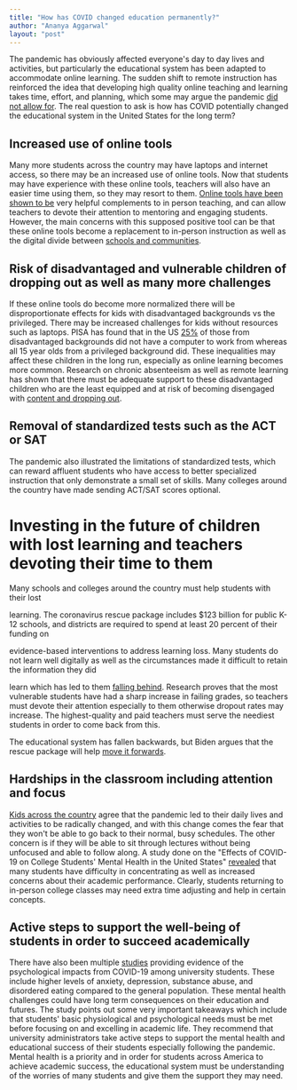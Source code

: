 ```yaml
---
title: "How has COVID changed education permanently?"
author: "Ananya Aggarwal"
layout: "post"
---
```


The pandemic has obviously affected everyone's day to day lives and activities, but particularly the educational system has been adapted to accommodate online learning. The sudden shift to remote instruction has reinforced the idea that developing high quality online teaching and learning takes time, effort, and planning, which some may argue the pandemic [did not allow for](https://www.educationnext.org/covid-19-boost-online-learning-may-backfire/). The real question to ask is how has COVID potentially changed the educational system in the United States for the long term?
<!-- more -->

## Increased use of online tools

Many more students across the country may have laptops and internet
access, so there may be an increased use of online tools. Now that
students may have experience with these online tools, teachers will also
have an easier time using them, so they may resort to them. [Online
tools have been shown to
be](https://www.nytimes.com/2020/04/09/business/online-learning-virus.html)
very helpful complements to in person teaching, and can allow teachers
to devote their attention to mentoring and engaging students. However,
the main concerns with this supposed positive tool can be that these
online tools become a replacement to in-person instruction as well as
the digital divide between [schools and communities](https://www.brookings.edu/blog/techtank/2020/03/17/what-the-coronavirus-reveals-about-the-digital-divide-between-schools-and-communities/).

## Risk of disadvantaged and vulnerable children of dropping out as well as many more challenges

If these online tools do become more normalized there will be
disproportionate effects for kids with disadvantaged backgrounds vs the
privileged. There may be increased challenges for kids without resources
such as laptops. PISA has found that in the US
[25%](http://www.oecd.org/pisa) of those from
disadvantaged backgrounds did not have a computer to work from whereas
all 15 year olds from a privileged background did. These inequalities
may affect these children in the long run, especially as online learning
becomes more common. Research on chronic absenteeism as well as remote
learning has shown that there must be adequate support to these
disadvantaged children who are the least equipped and at risk of
becoming disengaged with [content and dropping out](https://www.epi.org/publication/the-consequences-of-the-covid-19-pandemic-for-education-performance-and-equity-in-the-united-states-what-can-we-learn-from-pre-pandemic-research-to-inform-relief-recovery-and-rebuilding/).

## Removal of standardized tests such as the ACT or SAT

The pandemic also illustrated the limitations of standardized tests,
which can reward affluent students who have access to better specialized
instruction that only demonstrate a small set of skills. Many colleges
around the country have made sending ACT/SAT scores optional.

Investing in the future of children with lost learning and teachers devoting their time to them
===============================================================================================

Many schools and colleges around the country must help students with
their lost

learning. The coronavirus rescue package includes \$123 billion for
public K-12 schools, and districts are required to spend at least 20
percent of their funding on

evidence-based interventions to address learning loss. Many students do
not learn well digitally as well as the circumstances made it difficult
to retain the information they did

learn which has led to them [falling behind](https://www.washingtonpost.com/education/students-falling-behind/2020/12/06/88d7157a-3665-11eb-8d38-6aea1adb3839_story.html).
Research proves that the most vulnerable students have had a sharp
increase in failing grades, so teachers must devote their attention
especially to them otherwise dropout rates may increase. The
highest-quality and paid teachers must serve the neediest students in
order to come back from this.

The educational system has fallen backwards, but Biden argues that the
rescue package will help [move it forwards](https://www.edweek.org/policy-politics/see-what-the-huge-covid-19-aid-deal-biden-has-signed-means-for-education-in-two-charts/2021/03).

## Hardships in the classroom including attention and focus

[Kids across the country](https://www.unicef.org/georgia/stories/how-covid-19-changed-lives-voices-children) agree that the pandemic led to their daily lives and activities to be
radically changed, and with this change comes the fear that they won't
be able to go back to their normal, busy schedules. The other concern is
if they will be able to sit through lectures without being unfocused and
able to follow along. A study done on the "Effects of COVID-19 on
College Students' Mental Health in the United States"
[revealed](https://www.jmir.org/2020/9/e21279/) that many
students have difficulty in concentrating as well as increased concerns
about their academic performance. Clearly, students returning to
in-person college classes may need extra time adjusting and help in
certain concepts.

## Active steps to support the well-being of students in order to succeed academically

There have also been multiple
[studies](https://journals.plos.org/plosone/article?id=10.1371/journal.pone.0245327)
providing evidence of the psychological impacts from COVID-19 among
university students. These include higher levels of anxiety, depression,
substance abuse, and disordered eating compared to the general
population. These mental health challenges could have long term
consequences on their education and futures. The study points out some
very important takeaways which include that students' basic
physiological and psychological needs must be met before focusing on and
excelling in academic life. They recommend that university
administrators take active steps to support the mental health and
educational success of their students especially following the pandemic.
Mental health is a priority and in order for students across America to
achieve academic success, the educational system must be understanding
of the worries of many students and give them the support they may need.
